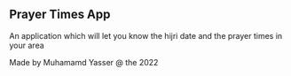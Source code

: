 ## Prayer Times App

An application which will let you know the hijri date and the prayer times in your area

Made by Muhamamd Yasser @ the 2022
